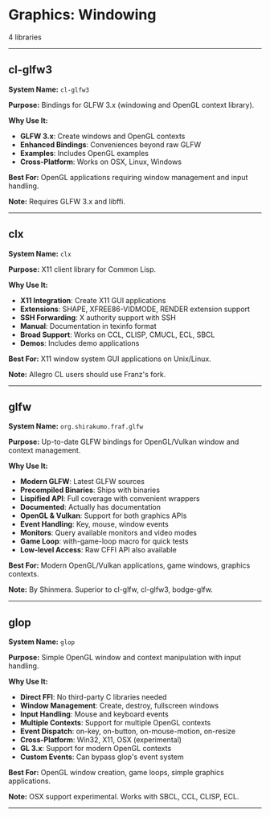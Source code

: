 # Graphics: Windowing

4 libraries

---

## cl-glfw3

**System Name:** `cl-glfw3`

**Purpose:** Bindings for GLFW 3.x (windowing and OpenGL context library).

**Why Use It:**
- **GLFW 3.x**: Create windows and OpenGL contexts
- **Enhanced Bindings**: Conveniences beyond raw GLFW
- **Examples**: Includes OpenGL examples
- **Cross-Platform**: Works on OSX, Linux, Windows

**Best For:** OpenGL applications requiring window management and input handling.

**Note:** Requires GLFW 3.x and libffi.

---


## clx

**System Name:** `clx`

**Purpose:** X11 client library for Common Lisp.

**Why Use It:**
- **X11 Integration**: Create X11 GUI applications
- **Extensions**: SHAPE, XFREE86-VIDMODE, RENDER extension support
- **SSH Forwarding**: X authority support with SSH
- **Manual**: Documentation in texinfo format
- **Broad Support**: Works on CCL, CLISP, CMUCL, ECL, SBCL
- **Demos**: Includes demo applications

**Best For:** X11 window system GUI applications on Unix/Linux.

**Note:** Allegro CL users should use Franz's fork.

---


## glfw

**System Name:** `org.shirakumo.fraf.glfw`

**Purpose:** Up-to-date GLFW bindings for OpenGL/Vulkan window and context management.

**Why Use It:**
- **Modern GLFW**: Latest GLFW sources
- **Precompiled Binaries**: Ships with binaries
- **Lispified API**: Full coverage with convenient wrappers
- **Documented**: Actually has documentation
- **OpenGL & Vulkan**: Support for both graphics APIs
- **Event Handling**: Key, mouse, window events
- **Monitors**: Query available monitors and video modes
- **Game Loop**: with-game-loop macro for quick tests
- **Low-level Access**: Raw CFFI API also available

**Best For:** Modern OpenGL/Vulkan applications, game windows, graphics contexts.

**Note:** By Shinmera. Superior to cl-glfw, cl-glfw3, bodge-glfw.

---


## glop

**System Name:** `glop`

**Purpose:** Simple OpenGL window and context manipulation with input handling.

**Why Use It:**
- **Direct FFI**: No third-party C libraries needed
- **Window Management**: Create, destroy, fullscreen windows
- **Input Handling**: Mouse and keyboard events
- **Multiple Contexts**: Support for multiple OpenGL contexts
- **Event Dispatch**: on-key, on-button, on-mouse-motion, on-resize
- **Cross-Platform**: Win32, X11, OSX (experimental)
- **GL 3.x**: Support for modern OpenGL contexts
- **Custom Events**: Can bypass glop's event system

**Best For:** OpenGL window creation, game loops, simple graphics applications.

**Note:** OSX support experimental. Works with SBCL, CCL, CLISP, ECL.

---


